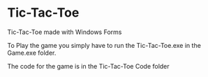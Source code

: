 # Tic-Tac-Toe
Tic-Tac-Toe made with Windows Forms

To Play the game you simply have to run the Tic-Tac-Toe.exe in the Game.exe folder.

The code for the game is in the Tic-Tac-Toe Code folder

